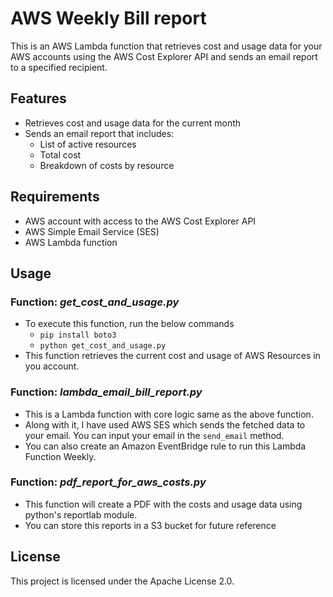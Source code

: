 # AWS Weekly Bill report

This is an AWS Lambda function that retrieves cost and usage data for your AWS accounts using the AWS Cost Explorer API and sends an email report to a specified recipient.

## Features

- Retrieves cost and usage data for the current month
- Sends an email report that includes:
  - List of active resources
  - Total cost
  - Breakdown of costs by resource

## Requirements

- AWS account with access to the AWS Cost Explorer API
- AWS Simple Email Service (SES)
- AWS Lambda function

## Usage

### Function: _get_cost_and_usage.py_
- To execute this function, run the below commands
  - `pip install boto3`
  - `python get_cost_and_usage.py`
- This function retrieves the current cost and usage of AWS Resources in you account.

### Function: _lambda_email_bill_report.py_
- This is a Lambda function with core logic same as the above function. 
- Along with it, I have used AWS SES which sends the fetched data to your email. You can input your email in the `send_email` method.
- You can also create an Amazon EventBridge rule to run this Lambda Function Weekly.

### Function: _pdf_report_for_aws_costs.py_
- This function will create a PDF with the costs and usage data using python's reportlab module.
- You can store this reports in a S3 bucket for future reference


## License

This project is licensed under the Apache License 2.0.
